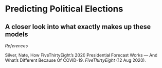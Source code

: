 # Predicting Political Elections
## A closer look into what exactly makes up these models

*References*

Silver, Nate, How FiveThirtyEight’s 2020 Presidential Forecast Works — And What’s Different Because Of COVID-19. *FiveThirtyEight* (12 Aug 2020). <br/>
         
<!-- Notes:
 -->
